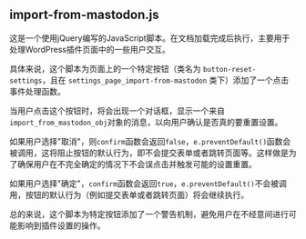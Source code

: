 ## import-from-mastodon.js

这是一个使用jQuery编写的JavaScript脚本。在文档加载完成后执行，主要用于处理WordPress插件页面中的一些用户交互。

具体来说，这个脚本为页面上的一个特定按钮（类名为 `button-reset-settings`，且在 `settings_page_import-from-mastodon` 类下）添加了一个点击事件处理函数。

当用户点击这个按钮时，将会出现一个对话框，显示一个来自`import_from_mastodon_obj`对象的消息，以向用户确认是否真的要重置设置。

如果用户选择"取消"，则`confirm`函数会返回`false`，`e.preventDefault()`函数会被调用，这将阻止按钮的默认行为，即不会提交表单或者跳转页面等。这样做是为了确保用户在不完全确定的情况下不会误点击并触发可能的设置重置。

如果用户选择"确定"，`confirm`函数会返回`true`，`e.preventDefault()`不会被调用，按钮的默认行为（例如提交表单或者跳转页面）将会继续执行。

总的来说，这个脚本为特定按钮添加了一个警告机制，避免用户在不经意间进行可能影响到插件设置的操作。
